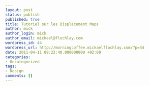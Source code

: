 ```yaml
---
layout: post
status: publish
published: true
title: Tutoriel sur les Displacement Maps
author: mick
author_login: mick
author_email: mickael@flochlay.com
wordpress_id: 44
wordpress_url: http://morningcoffee.mickaelflochlay.com/?p=44
date: 2011-04-11 08:22:40.000000000 +02:00
categories:
- Uncategorized
tags:
- Design
comments: []
---
```


